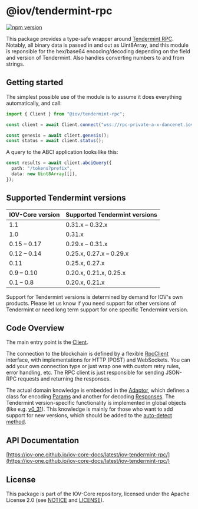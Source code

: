 # @iov/tendermint-rpc

[![npm version](https://img.shields.io/npm/v/@iov/tendermint-rpc.svg)](https://www.npmjs.com/package/@iov/tendermint-rpc)

This package provides a type-safe wrapper around
[Tendermint RPC](https://docs.tendermint.com/master/rpc/). Notably, all binary
data is passed in and out as Uint8Array, and this module is reponsible for the
hex/base64 encoding/decoding depending on the field and version of Tendermint.
Also handles converting numbers to and from strings.

## Getting started

The simplest possible use of the module is to assume it does everything
automatically, and call:

```ts
import { Client } from "@iov/tendermint-rpc";

const client = await Client.connect("wss://rpc-private-a-x-dancenet.iov.one");

const genesis = await client.genesis();
const status = await client.status();
```

A query to the ABCI application looks like this:

```ts
const results = await client.abciQuery({
  path: "/tokens?prefix",
  data: new Uint8Array([]),
});
```

## Supported Tendermint versions

| IOV-Core version | Supported Tendermint versions |
| ---------------- | ----------------------------- |
| 1.1              | 0.31.x – 0.32.x               |
| 1.0              | 0.31.x                        |
| 0.15 – 0.17      | 0.29.x – 0.31.x               |
| 0.12 – 0.14      | 0.25.x, 0.27.x – 0.29.x       |
| 0.11             | 0.25.x, 0.27.x                |
| 0.9 – 0.10       | 0.20.x, 0.21.x, 0.25.x        |
| 0.1 – 0.8        | 0.20.x, 0.21.x                |

Support for Tendermint versions is determined by demand for IOV's own products.
Please let us know if you need support for other versions of Tendermint or need
long term support for one specific Tendermint version.

## Code Overview

The main entry point is the
[Client](https://iov-one.github.io/iov-core-docs/latest/iov-tendermint-rpc/classes/client.html).

The connection to the blockchain is defined by a flexible
[RpcClient](https://iov-one.github.io/iov-core-docs/latest/iov-tendermint-rpc/interfaces/rpcclient.html)
interface, with implementations for HTTP (POST) and WebSockets. You can add your
own connection type or just wrap one with custom retry rules, error handling,
etc. The RPC client is just responsible for sending JSON-RPC requests and
returning the responses.

The actual domain knowledge is embedded in the
[Adaptor](https://iov-one.github.io/iov-core-docs/latest/iov-tendermint-rpc/interfaces/adaptor.html),
which defines a class for encoding
[Params](https://iov-one.github.io/iov-core-docs/latest/iov-tendermint-rpc/classes/params.html)
and another for decoding
[Responses](https://iov-one.github.io/iov-core-docs/latest/iov-tendermint-rpc/classes/responses.html).
The Tendermint version-specific functionality is implemented in global objects
(like e.g.
[v0_31](https://iov-one.github.io/iov-core-docs/latest/iov-tendermint-rpc/globals.html#v0_31)).
This knowledge is mainly for those who want to add support for new versions,
which should be added to the
[auto-detect method](https://iov-one.github.io/iov-core-docs/latest/iov-tendermint-rpc/classes/client.html#detectversion).

## API Documentation

[https://iov-one.github.io/iov-core-docs/latest/iov-tendermint-rpc/](https://iov-one.github.io/iov-core-docs/latest/iov-tendermint-rpc/)

## License

This package is part of the IOV-Core repository, licensed under the Apache
License 2.0 (see
[NOTICE](https://github.com/iov-one/iov-core/blob/master/NOTICE) and
[LICENSE](https://github.com/iov-one/iov-core/blob/master/LICENSE)).
